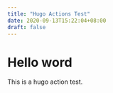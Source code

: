 ```yaml
---
title: "Hugo Actions Test"
date: 2020-09-13T15:22:04+08:00
draft: false
---
```


# Hello word

This is a hugo action test.
